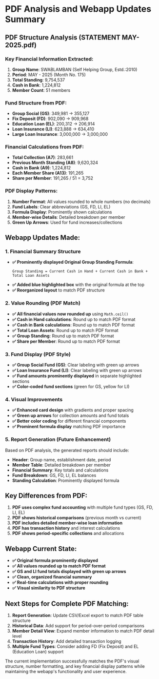 # PDF Analysis and Webapp Updates Summary

## PDF Structure Analysis (STATEMENT MAY-2025.pdf)

### Key Financial Information Extracted:
1. **Group Name**: SWABLAMBAN (Self Helping Group, Estd.:2010)
2. **Period**: MAY - 2025 (Month No. 175)
3. **Total Standing**: 9,754,537
4. **Cash in Bank**: 1,224,812
5. **Member Count**: 51 members

### Fund Structure from PDF:
- **Group Social (GS)**: 349,981 → 355,127
- **Fix Deposit (FD)**: 902,090 → 909,968
- **Education Loan (EL)**: 200,312 → 206,914
- **Loan Insurance (LI)**: 623,888 → 634,410
- **Large Loan Insurance**: 3,000,000 → 3,000,000

### Financial Calculations from PDF:
- **Total Collection (A7)**: 283,661
- **Previous Month Standing (A8)**: 9,620,324
- **Cash in Bank (A9)**: 1,224,812
- **Each Member Share (A13)**: 191,265
- **Share per Member**: 191,265 / 51 = 3,752

### PDF Display Patterns:
1. **Number Format**: All values rounded to whole numbers (no decimals)
2. **Fund Labels**: Clear abbreviations (GS, FD, LI, EL)
3. **Formula Display**: Prominently shown calculations
4. **Member-wise Details**: Detailed breakdown per member
5. **Green Up Arrows**: Used for fund increases/collections

## Webapp Updates Made:

### 1. Financial Summary Structure
- **✅ Prominently displayed Original Group Standing Formula**:
  ```
  Group Standing = Current Cash in Hand + Current Cash in Bank + Total Loan Assets
  ```
- **✅ Added blue highlighted box** with the original formula at the top
- **✅ Reorganized layout** to match PDF structure

### 2. Value Rounding (PDF Match)
- **✅ All financial values now rounded up** using `Math.ceil()`
- **✅ Cash in Hand calculations**: Round up to match PDF format
- **✅ Cash in Bank calculations**: Round up to match PDF format
- **✅ Total Loan Assets**: Round up to match PDF format
- **✅ Group Standing**: Round up to match PDF format
- **✅ Share per Member**: Round up to match PDF format

### 3. Fund Display (PDF Style)
- **✅ Group Social Fund (GS)**: Clear labeling with green up arrows
- **✅ Loan Insurance Fund (LI)**: Clear labeling with green up arrows
- **✅ Fund amounts prominently displayed** in separate highlighted sections
- **✅ Color-coded fund sections** (green for GS, yellow for LI)

### 4. Visual Improvements
- **✅ Enhanced card design** with gradients and proper spacing
- **✅ Green up arrows** for collection amounts and fund totals
- **✅ Better color coding** for different financial components
- **✅ Prominent formula display** matching PDF importance

### 5. Report Generation (Future Enhancement)
Based on PDF analysis, the generated reports should include:
- **Header**: Group name, establishment date, period
- **Member Table**: Detailed breakdown per member
- **Financial Summary**: Key totals and calculations
- **Fund Breakdown**: GS, FD, LI, EL balances
- **Standing Calculation**: Prominently displayed formula

## Key Differences from PDF:
1. **PDF uses complex fund accounting** with multiple fund types (GS, FD, LI, EL)
2. **PDF shows historical comparisons** (previous month vs current)
3. **PDF includes detailed member-wise loan information** 
4. **PDF has transaction history** and interest calculations
5. **PDF shows period-specific collections** and allocations

## Webapp Current State:
- **✅ Original formula prominently displayed**
- **✅ All values rounded up to match PDF format**
- **✅ GS and LI fund totals displayed with green up arrows**
- **✅ Clean, organized financial summary**
- **✅ Real-time calculations with proper rounding**
- **✅ Visual similarity to PDF structure**

## Next Steps for Complete PDF Matching:
1. **Report Generation**: Update CSV/Excel export to match PDF table structure
2. **Historical Data**: Add support for period-over-period comparisons
3. **Member Detail View**: Expand member information to match PDF detail level
4. **Transaction History**: Add detailed transaction logging
5. **Multiple Fund Types**: Consider adding FD (Fix Deposit) and EL (Education Loan) support

The current implementation successfully matches the PDF's visual structure, number formatting, and key financial display patterns while maintaining the webapp's functionality and user experience.
